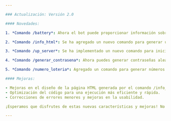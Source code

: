 ```yaml
---

### Actualización: Versión 2.0

#### Novedades:

1. *Comando /battery*: Ahora el bot puede proporcionar información sobre el estado de la batería del dispositivo. Simplemente ejecuta el comando /battery para conocer si está enchufado, el porcentaje de carga y el tiempo restante estimado.

2. *Comando /info_html*: Se ha agregado un nuevo comando para generar una página web básica con información sobre el bot y sus actualizaciones recientes. La página incluye detalles sobre las últimas versiones y un fondo personalizado.

3. *Comando /up_server*: Se ha implementado un nuevo comando para iniciar un servidor web directamente desde el bot. Esto facilita la visualización de la página HTML generada con el comando /info_html.

4. *Comando /generar_contrasena*: Ahora puedes generar contraseñas aleatorias utilizando el comando /generar_contrasena. Simplemente especifica la longitud deseada y obtendrás una contraseña segura.

5. *Comando /numero_loteria*: Agregado un comando para generar números de lotería al azar. Ideal para aquellos que necesitan números aleatorios para juegos de lotería o sorteos.

#### Mejoras:

- Mejoras en el diseño de la página HTML generada por el comando /info_html.
- Optimización del código para una ejecución más eficiente y rápida.
- Correcciones de errores menores y mejoras en la usabilidad.

¡Esperamos que disfrutes de estas nuevas características y mejoras! No dudes en dejarnos tus comentarios o sugerencias para futuras actualizaciones.

---
```

